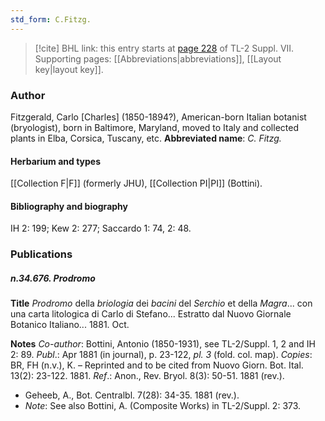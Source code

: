 ```yaml
---
std_form: C.Fitzg.
---
```


> [!cite] BHL link: this entry starts at [page 228](https://www.biodiversitylibrary.org/page/33259732) of TL-2 Suppl. VII.
> Supporting pages: [[Abbreviations|abbreviations]], [[Layout key|layout key]].

### Author

Fitzgerald, Carlo \[Charles\] (1850-1894?), American-born Italian botanist (bryologist), born in Baltimore, Maryland, moved to Italy and collected plants in Elba, Corsica, Tuscany, etc. 
**Abbreviated name**: *C. Fitzg.*

#### Herbarium and types

[[Collection F|F]] (formerly JHU), [[Collection PI|PI]] (Bottini).

#### Bibliography and biography

IH 2: 199; Kew 2: 277; Saccardo 1: 74, 2: 48.

### Publications

##### n.34.676. Prodromo

**Title**
*Prodromo* della *briologia* dei *bacini* del *Serchio* et della *Magra*... con una carta litologica di Carlo di Stefano... Estratto dal Nuovo Giornale Botanico Italiano... 1881. Oct.

**Notes**
*Co-author*: Bottini, Antonio (1850-1931), see TL-2/Suppl. 1, 2 and IH 2: 89.
*Publ*.: Apr 1881 (in journal), p. 23-122, *pl. 3* (fold. col. map). *Copies*: BR, FH (n.v.), K. – Reprinted and to be cited from Nuovo Giorn. Bot. Ital. 13(2): 23-122. 1881.
*Ref*.: Anon., Rev. Bryol. 8(3): 50-51. 1881 (rev.).
- Geheeb, A., Bot. Centralbl. 7(28): 34-35. 1881 (rev.).
- *Note*: See also Bottini, A. (Composite Works) in TL-2/Suppl. 2: 373.

